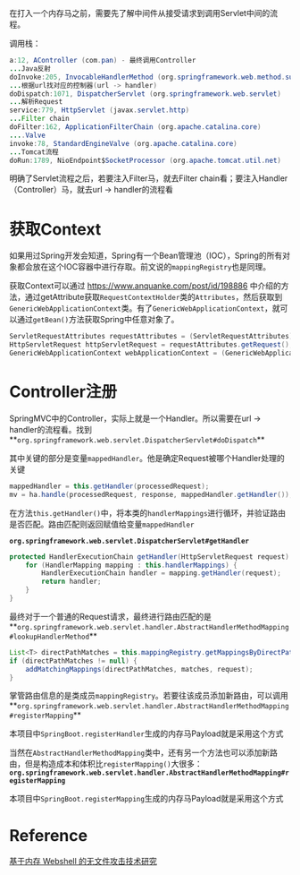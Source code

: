 在打入一个内存马之前，需要先了解中间件从接受请求到调用Servlet中间的流程。

调用栈：

```java
a:12, AController (com.pan) - 最终调用Controller
...Java反射
doInvoke:205, InvocableHandlerMethod (org.springframework.web.method.support)
...根据url找对应的控制器(url -> handler)
doDispatch:1071, DispatcherServlet (org.springframework.web.servlet)
...解析Request
service:779, HttpServlet (javax.servlet.http)
...Filter chain
doFilter:162, ApplicationFilterChain (org.apache.catalina.core)
....Valve 
invoke:78, StandardEngineValve (org.apache.catalina.core)
...Tomcat流程
doRun:1789, NioEndpoint$SocketProcessor (org.apache.tomcat.util.net)
```

明确了Servlet流程之后，若要注入Filter马，就去Filter chain看；要注入Handler（Controller）马，就去url -> handler的流程看



# 获取Context

如果用过Spring开发会知道，Spring有一个Bean管理池（IOC），Spring的所有对象都会放在这个IOC容器中进行存取。前文说的`mappingRegistry`也是同理。

获取Context可以通过 https://www.anquanke.com/post/id/198886 中介绍的方法，通过getAttribute获取`RequestContextHolder`类的`Attributes`，然后获取到`GenericWebApplicationContext`类。有了`GenericWebApplicationContext`，就可以通过`getBean()`方法获取Spring中任意对象了。

```java
ServletRequestAttributes requestAttributes = (ServletRequestAttributes) RequestContextHolder.getRequestAttributes();
HttpServletRequest httpServletRequest = requestAttributes.getRequest();
GenericWebApplicationContext webApplicationContext = (GenericWebApplicationContext) httpServletRequest.getAttribute("org.springframework.web.servlet.DispatcherServlet.THEME_SOURCE");
```



# Controller注册

SpringMVC中的Controller，实际上就是一个Handler。所以需要在url -> handler的流程看。找到**`org.springframework.web.servlet.DispatcherServlet#doDispatch`**

其中关键的部分是变量`mappedHandler`。他是确定Request被哪个Handler处理的关键

```java
mappedHandler = this.getHandler(processedRequest);
mv = ha.handle(processedRequest, response, mappedHandler.getHandler());
```



在方法`this.getHandler()`中，将本类的`handlerMappings`进行循环，并验证路由是否匹配。路由匹配则返回赋值给变量`mappedHandler`

**`org.springframework.web.servlet.DispatcherServlet#getHandler`**

```java
protected HandlerExecutionChain getHandler(HttpServletRequest request) throws Exception {
    for (HandlerMapping mapping : this.handlerMappings) {
        HandlerExecutionChain handler = mapping.getHandler(request);
        return handler;
    }
}
```



最终对于一个普通的Request请求，最终进行路由匹配的是**`org.springframework.web.servlet.handler.AbstractHandlerMethodMapping#lookupHandlerMethod`**

```java
List<T> directPathMatches = this.mappingRegistry.getMappingsByDirectPath(lookupPath);
if (directPathMatches != null) {
    addMatchingMappings(directPathMatches, matches, request);
}
```

掌管路由信息的是类成员`mappingRegistry`。若要往该成员添加新路由，可以调用**`org.springframework.web.servlet.handler.AbstractHandlerMethodMapping#registerMapping`**

本项目中`SpringBoot.registerHandler`生成的内存马Payload就是采用这个方式



当然在`AbstractHandlerMethodMapping`类中，还有另一个方法也可以添加新路由，但是构造成本和体积比`registerMapping()`大很多：**`org.springframework.web.servlet.handler.AbstractHandlerMethodMapping#registerMapping`**

本项目中`SpringBoot.registerMapping`生成的内存马Payload就是采用这个方式

# Reference

[基于内存 Webshell 的无文件攻击技术研究](https://www.anquanke.com/post/id/198886)
